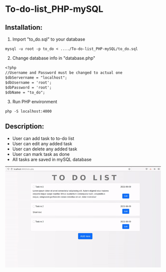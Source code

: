 # To-do-list_PHP-mySQL

## Installation:

1. Import "to_do.sql" to your database
```
mysql -u root -p to_do < ..../To-do-list_PHP-mySQL/to_do.sql
```

2. Change database info in "database.php"
```
<?php
//Username and Password must be changed to actual one
$dbServername = "localhost";
$dbUsername = 'root';
$dbPassword = 'root';
$dbName = "to_do";
```

3. Run PHP environment
```
php -S localhost:4000
```

## Description:

* User can add task to to-do list
* User can edit any added task
* User can delete any added task
* User can mark task as done
* All tasks are saved in mySQL database

![To-do list PHP mySQL Demo](demo/to-do-list_PHP-mySQL.gif)
